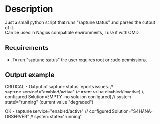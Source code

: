 # Description

Just a small python script that runs "saptune status" and parses the output of it.  
Can be used in Nagios compatible environments, I use it with OMD.

## Requirements

- To run "saptune status" the user requires root or sudo permissions.

## Output example

CRITICAL - Output of saptune status reports issues. // saptune.service!="enabled/active" (current value disabled/inactive) // configured Solution=EMPTY (no solution configured) // system state!="running" (current value "degraded")

OK - saptune.service="enabled/active" // configured Solution="S4HANA-DBSERVER" // system state="running"
